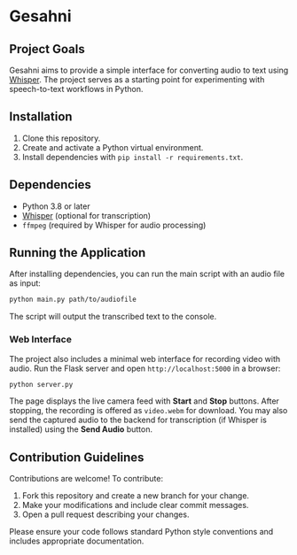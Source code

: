 # Gesahni

## Project Goals

Gesahni aims to provide a simple interface for converting audio to text using [Whisper](https://github.com/openai/whisper). The project serves as a starting point for experimenting with speech-to-text workflows in Python.

## Installation

1. Clone this repository.
2. Create and activate a Python virtual environment.
3. Install dependencies with `pip install -r requirements.txt`.

## Dependencies

- Python 3.8 or later
- [Whisper](https://github.com/openai/whisper) (optional for transcription)
- `ffmpeg` (required by Whisper for audio processing)

## Running the Application

After installing dependencies, you can run the main script with an audio file as input:

```bash
python main.py path/to/audiofile
```

The script will output the transcribed text to the console.

### Web Interface

The project also includes a minimal web interface for recording video with audio.
Run the Flask server and open `http://localhost:5000` in a browser:

```bash
python server.py
```

The page displays the live camera feed with **Start** and **Stop** buttons. After stopping, the recording is offered as `video.webm` for download. You may also send the captured audio to the backend for transcription (if Whisper is installed) using the **Send Audio** button.

## Contribution Guidelines

Contributions are welcome! To contribute:

1. Fork this repository and create a new branch for your change.
2. Make your modifications and include clear commit messages.
3. Open a pull request describing your changes.

Please ensure your code follows standard Python style conventions and includes appropriate documentation.
